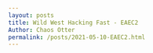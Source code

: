 ```yaml
---
layout: posts
title: Wild West Hacking Fast - EAEC2
Author: Chaos Otter
permalink: /posts/2021-05-10-EAEC2.html
---
```


